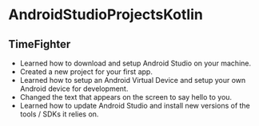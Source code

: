 # AndroidStudioProjectsKotlin

## TimeFighter
- Learned how to download and setup Android Studio on your machine.
- Created a new project for your first app.
- Learned how to setup an Android Virtual Device and setup your own Android device for development.
- Changed the text that appears on the screen to say hello to you.
- Learned how to update Android Studio and install new versions of the tools / SDKs 
it relies on.
